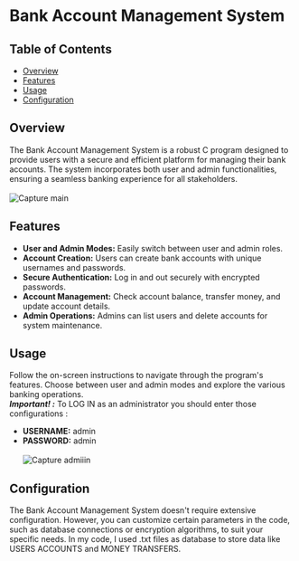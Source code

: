 # Bank Account Management System

## Table of Contents

- [Overview](#overview)
- [Features](#features)
- [Usage](#usage)
- [Configuration](#configuration)

## Overview

The Bank Account Management System is a robust C program designed to provide users with a secure and efficient platform for managing their bank accounts. The system incorporates both user and admin functionalities, ensuring a seamless banking experience for all stakeholders. <br> <br>
![Capture main](https://github.com/rayenne11/E-Bank-/assets/66142092/2c3cc74e-05cb-4c63-b1db-a2380c0c9ab6)


## Features

- **User and Admin Modes:** Easily switch between user and admin roles.
- **Account Creation:** Users can create bank accounts with unique usernames and passwords.
- **Secure Authentication:** Log in and out securely with encrypted passwords.
- **Account Management:** Check account balance, transfer money, and update account details.
- **Admin Operations:** Admins can list users and delete accounts for system maintenance.

## Usage

Follow the on-screen instructions to navigate through the program's features. Choose between user and admin modes and explore the various banking operations. <br> 
***Important! :*** To LOG IN as an administrator you should enter those configurations :
- **USERNAME:** admin
- **PASSWORD:** admin <br> <br>
![Capture admiiin](https://github.com/rayenne11/E-Bank-/assets/66142092/fead9a9d-2a66-4aa4-bf75-07738a76ac2c)


## Configuration

The Bank Account Management System doesn't require extensive configuration. However, you can customize certain parameters in the code, such as database connections or encryption algorithms, to suit your specific needs.
In my code, I used .txt files as database to store data like USERS ACCOUNTS and MONEY TRANSFERS.




